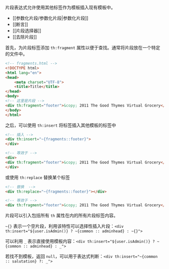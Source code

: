 片段表达式允许使用其他标签作为模板插入现有模板中。

- [[参数化片段/参数化片段|参数化片段]]
- [[断言]]
- [[片段选择器]]
- [[去除片段]]

首先，为片段标签添加 `th:fragment` 属性以便于查找。通常将片段放在一个特定的文件中。

```html
<!-- fragments.html -->
<!DOCTYPE html>
<html lang="en">
<head>
    <meta charset="UTF-8">
    <title>Title</title>
</head>
<body>
<!-- 这里是片段 -->
<div th:fragment="footer">&copy; 2011 The Good Thymes Virtual Grocery</div>
</body>
</html>
```

之后，可以使用 `th:insert` 将标签插入其他模板的标签中

```html
<!-- 插入 -->
<div th:insert="~{fragments::footer}">
</div>
```

```html
<!-- 等效于 -->
<div>
<div th:fragment="footer">&copy; 2011 The Good Thymes Virtual Grocery</div>
</div>
```

或使用 `th:replace` 替换某个标签

```html
<!-- 替换  -->
<div th:replace="~{fragments::footer}"></div>
```

```html
<!-- 等效于 -->
<div th:fragment="footer">&copy; 2011 The Good Thymes Virtual Grocery</div>
```

片段可以引入包括所有 `th` 属性在内的所有片段标签内容。

`~{}` 表示一个空片段，利用该特性可以选择性插入片段：`<div th:insert="${user.isAdmin()} ? ~{common :: adminhead} : ~{}">`

可以利用 `_` 表示直接使用模板内容：`<div th:insert="${user.isAdmin()} ? ~{common :: adminhead} : _">`

若找不到模板，返回 `null`，可以用于表达式判断：`<div th:insert="~{common :: salutation} ?: _">`